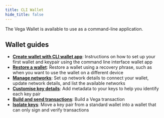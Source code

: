```yaml
---
title: CLI Wallet
hide_title: false
---
```


The Vega Wallet is available to use as a command-line application.

## Wallet guides 
* **[Create wallet with CLI wallet app](./create-wallet.md)**: Instructions on how to set up your first wallet and keypair using the command line interface wallet app
* **[Restore a wallet](./guides/restore-wallet.md)**: Restore a wallet using a recovery phrase, such as when you want to use the wallet on a different device
* **[Manage networks](./guides/manage-networks.md)**: Set up network details to connect your wallet, update network details, and list the available networks 
* **[Customise key details](./guides/customise-keys.md)**: Add metadata to your keys to help you identify each key pair
* **[Build and send transactions](../../../tutorials/build-send-transactions.md)**: Build a Vega transaction
* **[Isolate keys](./guides/isolate-keys.md)**: Move a key pair from a standard wallet into a wallet that can only sign and verify transactions
